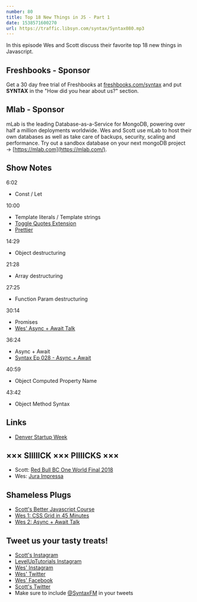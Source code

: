 ```yaml
---
number: 80
title: Top 18 New Things in JS - Part 1
date: 1538571600270
url: https://traffic.libsyn.com/syntax/Syntax080.mp3
---
```


In this episode Wes and Scott discuss their favorite top 18 new things in Javascript.

## Freshbooks - Sponsor

Get a 30 day free trial of Freshbooks at [freshbooks.com/syntax](https://freshbooks.com/syntax) and put **SYNTAX** in the "How did you hear about us?" section.

## Mlab - Sponsor

mLab is the leading Database-as-a-Service for MongoDB, powering over half a million deployments worldwide. Wes and Scott use mLab to host their own databases as well as take care of backups, security, scaling and performance. Try out a sandbox database on your next mongoDB project → [https://mlab.com](https://mlab.com/).

## Show Notes

6:02

* Const / Let

10:00

* Template literals / Template strings
* [Toggle Quotes Extension](https://marketplace.visualstudio.com/items?itemName=BriteSnow.vscode-toggle-quotes)
* [Prettier](https://prettier.io/)

14:29

* Object destructuring

21:28

* Array destructuring

27:25

* Function Param destructuring

30:14

* Promises
* [Wes' Async + Await Talk](https://youtu.be/9YkUCxvaLEk?t=469s)

36:24

* Async + Await
* [Syntax Ep 028 - Async + Await](https://syntax.fm/show/028/async-await)

40:59

* Object Computed Property Name

43:42

* Object Method Syntax

## Links
* [Denver Startup Week](https://www.denverstartupweek.org/)

## ××× SIIIIICK ××× PIIIICKS ×××

* Scott: [Red Bull BC One World Final 2018](https://www.youtube.com/watch?v=N3jwdh-6Bi0)
* Wes: [Jura Impressa](https://us.jura.com/en)

## Shameless Plugs

* [Scott's Better Javascript Course](https://LevelUpTutorials.com/pro)
* [Wes 1: CSS Grid in 45 Minutes](https://youtu.be/DCZdCKjnBCs?t=1179s)
* [Wes 2: Async + Await Talk](https://youtu.be/9YkUCxvaLEk?t=469s)

## Tweet us your tasty treats!

* [Scott's Instagram](https://www.instagram.com/stolinski/)
* [LevelUpTutorials Instagram](https://www.instagram.com/LevelUpTutorials/)
* [Wes' Instagram](https://www.instagram.com/wesbos/)
* [Wes' Twitter](https://twitter.com/wesbos)
* [Wes' Facebook](https://www.facebook.com/wesbos.developer)
* [Scott's Twitter](https://twitter.com/stolinski)
* Make sure to include [@SyntaxFM](https://twitter.com/SyntaxFM) in your tweets
